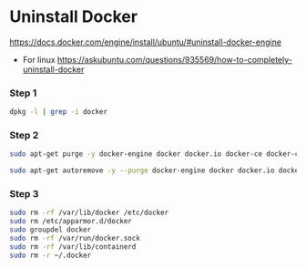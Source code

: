 # Uninstall Docker

https://docs.docker.com/engine/install/ubuntu/#uninstall-docker-engine

- For linux
  https://askubuntu.com/questions/935569/how-to-completely-uninstall-docker

### Step 1

```sh
dpkg -l | grep -i docker
```

### Step 2

```sh
sudo apt-get purge -y docker-engine docker docker.io docker-ce docker-ce-cli docker-compose-plugin docker-ce-rootless-extras docker-desktop docker-buildx-plugin

sudo apt-get autoremove -y --purge docker-engine docker docker.io docker-ce docker-compose-plugin docker-ce-rootless-extras docker-desktop docker-buildx-plugin

```

### Step 3

```sh
sudo rm -rf /var/lib/docker /etc/docker
sudo rm /etc/apparmor.d/docker
sudo groupdel docker
sudo rm -rf /var/run/docker.sock
sudo rm -rf /var/lib/containerd
sudo rm -r ~/.docker
```
